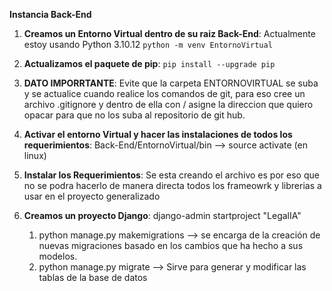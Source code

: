 **Instancia Back-End**


1. **Creamos un Entorno Virtual dentro de su raiz Back-End**: Actualmente estoy usando Python 3.10.12 ```python -m venv EntornoVirtual```

2. **Actualizamos el paquete de pip**: ```pip install --upgrade pip```

3. **DATO IMPORRTANTE**: Evite que la carpeta ENTORNOVIRTUAL se suba y se actualice cuando realice los comandos de git, para eso cree un archivo .gitignore y dentro de ella con / asigne la direccion que quiero opacar para que no los suba al repositorio de git hub.

4. **Activar el entorno Virtual y hacer las instalaciones de todos los requerimientos**: Back-End/EntornoVirtual/bin --> source activate (en linux)

4. **Instalar los Requerimientos**: Se esta creando el archivo es por eso que no se podra hacerlo de manera directa todos los frameowrk y librerias a usar en el proyecto generalizado 

5. **Creamos un proyecto Django**: django-admin startproject "LegalIA"

    1. python manage.py makemigrations --> se encarga de la creación de nuevas migraciones basado en los cambios que ha hecho a sus modelos.
    2. python manage.py migrate --> Sirve para generar y modificar las tablas de la base de datos
